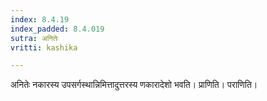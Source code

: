```yaml
---
index: 8.4.19
index_padded: 8.4.019
sutra: अनितेः
vritti: kashika

---
```

अनितेः नकारस्य उपसर्गस्थान्निमित्तादुत्तरस्य णकारादेशो भवति। प्राणिति। पराणिति।